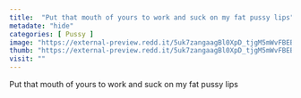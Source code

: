 ```yaml
---
title:  "Put that mouth of yours to work and suck on my fat pussy lips"
metadate: "hide"
categories: [ Pussy ]
image: "https://external-preview.redd.it/5uk7zangaagBl0XpD_tjgM5mWvFBEB0PsO57tOlI0GI.jpg?auto=webp&s=8045854add73868a6841bfab37297d30d29e6dce"
thumb: "https://external-preview.redd.it/5uk7zangaagBl0XpD_tjgM5mWvFBEB0PsO57tOlI0GI.jpg?width=1080&crop=smart&auto=webp&s=8f1f2319676ff98299b3fb85adc38ecc443c019f"
visit: ""
---
```

Put that mouth of yours to work and suck on my fat pussy lips
